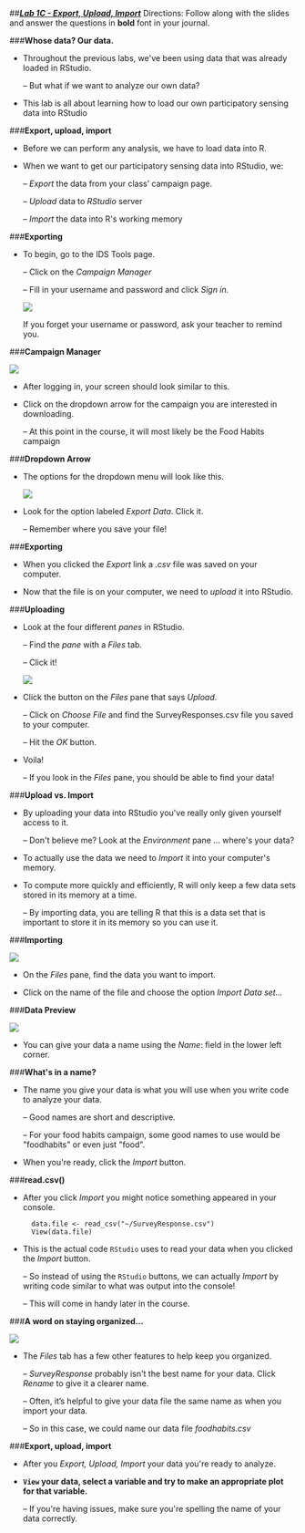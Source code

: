 ##***<u>Lab 1C - Export, Upload, Import</u>***
Directions: Follow along with the slides and answer the questions in **bold** font in your journal.

###**Whose data? Our data.**
* Throughout the previous labs, we've been using data that was already loaded in RStudio.

    – But what if we want to analyze our own data?
    
* This lab is all about learning how to load our own participatory sensing data into RStudio

###**Export, upload, import**
* Before we can perform any analysis, we have to load data into R.

* When we want to get our participatory sensing data into RStudio, we:

    – *Export* the data from your class’ campaign page.

    – *Upload* data to *RStudio* server

    – *Import* the data into R's working memory

###**Exporting**
* To begin, go to the IDS Tools page.

    – Click on the *Campaign Manager*

    – Fill in your username and password and click *Sign in.*

    <img src="../../img/1xc0a.png" />

    If you forget your username or password, ask your teacher to remind you.

###**Campaign Manager**

<img src="../../img/1xc0b.png" />

* After logging in, your screen should look similar to this.

* Click on the dropdown arrow for the campaign you are interested in downloading.

    – At this point in the course, it will most likely be the Food Habits campaign

###**Dropdown Arrow**
* The options for the dropdown menu will look like this.

    <img src="../../img/1xc0c.png" />

* Look for the option labeled *Export Data*. Click it.

    – Remember where you save your file!

###**Exporting**
* When you clicked the *Export* link a *.csv* file was saved on your computer.

* Now that the file is on your computer, we need to *upload* it into RStudio.

###**Uploading**
* Look at the four different *panes* in RStudio.

    – Find the *pane* with a *Files* tab.

    – Click it!

    <img src="../../img/1xc0d.png" />

* Click the button on the *Files* pane that says *Upload*.

    – Click on *Choose File* and find the SurveyResponses.csv file you saved to your computer.

    – Hit the *OK* button.

* Voila!

    – If you look in the *Files* pane, you should be able to find your data!

###**Upload vs. Import**
* By uploading your data into RStudio you've really only given yourself access to it.

    – Don't believe me? Look at the *Environment* pane ... where's your data?

* To actually use the data we need to *Import* it into your computer's memory.

* To compute more quickly and efficiently, R will only keep a few data sets stored in its memory at a time.

    – By importing data, you are telling R that this is a data set that is important to store it in its memory so you can use it.

###**Importing**

<img src="../../img/1xc0e.png" />

* On the *Files* pane, find the data you want to import.

* Click on the name of the file and choose the option *Import Data set...*

###**Data Preview**

<img src="../../img/1xc0ee.png" />

* You can give your data a name using the *Name*: field in the lower left corner.

###**What's in a name?**
* The name you give your data is what you will use when you write code to analyze your data.

    – Good names are short and descriptive.

    – For your food habits campaign, some good names to use would be "foodhabits" or even just "food".

* When you're ready, click the *Import* button.

###**read.csv()**

* After you click *Import* you might notice something appeared in your console.

        data.file <- read_csv("~/SurveyResponse.csv")
        View(data.file)

* This is the actual code ```RStudio``` uses to read your data when you clicked the *Import* button.

    – So instead of using the ```RStudio``` buttons, we can actually *Import* by writing code similar to what was output into the console!

    – This will come in handy later in the course.

###**A word on staying organized...**

<img src="../../img/1xc0f.png" />

* The *Files* tab has a few other features to help keep you organized.

    – *SurveyResponse* probably isn't the best name for your data. Click *Rename* to give it a clearer name.

    – Often, it’s helpful to give your data file the same name as when you import your data.

    – So in this case, we could name our data file *foodhabits.csv*

###**Export, upload, import**

* After you *Export, Upload, Import* your data you're ready to analyze.

* **```View``` your data, select a variable and try to make an appropriate plot for that variable.**

    – If you're having issues, make sure you're spelling the name of your data correctly.